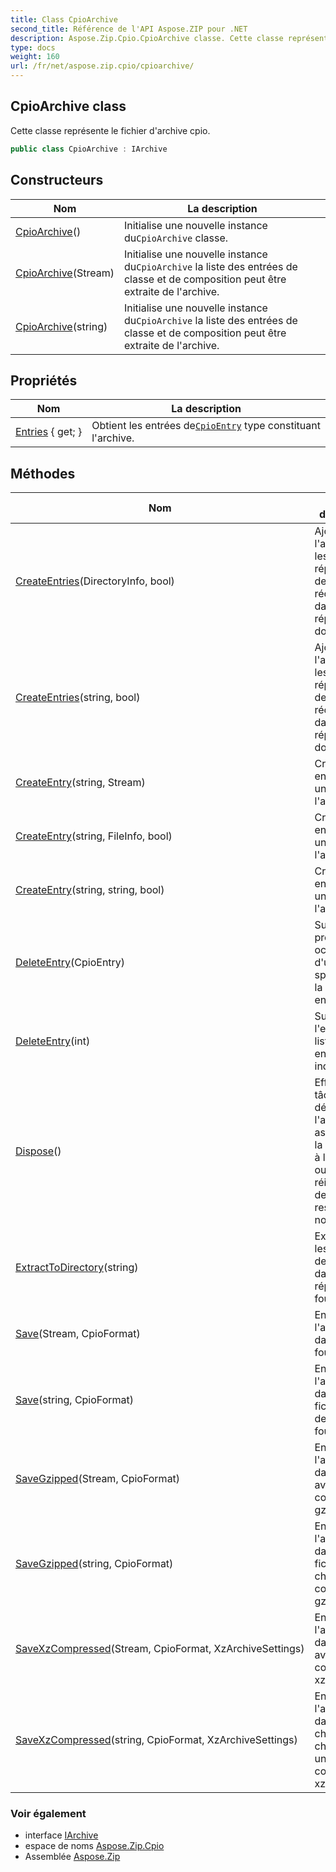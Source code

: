 ```yaml
---
title: Class CpioArchive
second_title: Référence de l'API Aspose.ZIP pour .NET
description: Aspose.Zip.Cpio.CpioArchive classe. Cette classe représente le fichier darchive cpio.
type: docs
weight: 160
url: /fr/net/aspose.zip.cpio/cpioarchive/
---
```

## CpioArchive class

Cette classe représente le fichier d'archive cpio.

```csharp
public class CpioArchive : IArchive
```

## Constructeurs

| Nom | La description |
| --- | --- |
| [CpioArchive](cpioarchive/#constructor)() | Initialise une nouvelle instance du`CpioArchive` classe. |
| [CpioArchive](cpioarchive/#constructor_1)(Stream) | Initialise une nouvelle instance du`CpioArchive` la liste des entrées de classe et de composition peut être extraite de l'archive. |
| [CpioArchive](cpioarchive/#constructor_2)(string) | Initialise une nouvelle instance du`CpioArchive` la liste des entrées de classe et de composition peut être extraite de l'archive. |

## Propriétés

| Nom | La description |
| --- | --- |
| [Entries](../../aspose.zip.cpio/cpioarchive/entries/) { get; } | Obtient les entrées de[`CpioEntry`](../cpioentry/) type constituant l'archive. |

## Méthodes

| Nom | La description |
| --- | --- |
| [CreateEntries](../../aspose.zip.cpio/cpioarchive/createentries/#createentries)(DirectoryInfo, bool) | Ajoute à l'archive tous les fichiers et répertoires de manière récursive dans le répertoire donné. |
| [CreateEntries](../../aspose.zip.cpio/cpioarchive/createentries/#createentries_1)(string, bool) | Ajoute à l'archive tous les fichiers et répertoires de manière récursive dans le répertoire donné. |
| [CreateEntry](../../aspose.zip.cpio/cpioarchive/createentry/#createentry_1)(string, Stream) | Créer une entrée unique dans l'archive. |
| [CreateEntry](../../aspose.zip.cpio/cpioarchive/createentry/#createentry)(string, FileInfo, bool) | Créer une entrée unique dans l'archive. |
| [CreateEntry](../../aspose.zip.cpio/cpioarchive/createentry/#createentry_2)(string, string, bool) | Créer une entrée unique dans l'archive. |
| [DeleteEntry](../../aspose.zip.cpio/cpioarchive/deleteentry/#deleteentry)(CpioEntry) | Supprime la première occurrence d'une entrée spécifique de la liste des entrées. |
| [DeleteEntry](../../aspose.zip.cpio/cpioarchive/deleteentry/#deleteentry_1)(int) | Supprime l'entrée de la liste des entrées par index. |
| [Dispose](../../aspose.zip.cpio/cpioarchive/dispose/)() | Effectue des tâches définies par l'application associées à la libération, à la libération ou à la réinitialisation des ressources non gérées. |
| [ExtractToDirectory](../../aspose.zip.cpio/cpioarchive/extracttodirectory/)(string) | Extrait tous les fichiers de l'archive dans le répertoire fourni. |
| [Save](../../aspose.zip.cpio/cpioarchive/save/#save)(Stream, CpioFormat) | Enregistre l'archive dans le flux fourni. |
| [Save](../../aspose.zip.cpio/cpioarchive/save/#save_1)(string, CpioFormat) | Enregistre l'archive dans le fichier de destination fourni. |
| [SaveGzipped](../../aspose.zip.cpio/cpioarchive/savegzipped/#savegzipped)(Stream, CpioFormat) | Enregistre l'archive dans le flux avec compression gzip. |
| [SaveGzipped](../../aspose.zip.cpio/cpioarchive/savegzipped/#savegzipped_1)(string, CpioFormat) | Enregistre l'archive dans le fichier par chemin avec compression gzip. |
| [SaveXzCompressed](../../aspose.zip.cpio/cpioarchive/savexzcompressed/#savexzcompressed)(Stream, CpioFormat, XzArchiveSettings) | Enregistre l'archive dans le flux avec une compression xz. |
| [SaveXzCompressed](../../aspose.zip.cpio/cpioarchive/savexzcompressed/#savexzcompressed_1)(string, CpioFormat, XzArchiveSettings) | Enregistre l'archive dans le chemin par chemin avec une compression xz. |

### Voir également

* interface [IArchive](../../aspose.zip/iarchive/)
* espace de noms [Aspose.Zip.Cpio](../../aspose.zip.cpio/)
* Assemblée [Aspose.Zip](../../)


